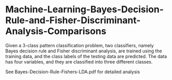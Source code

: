 # Machine-Learning-Bayes-Decision-Rule-and-Fisher-Discriminant-Analysis-Comparisons
Given a 3-class pattern classification problem, two classifiers, namely Bayes decision rule and Fisher 
discriminant analysis, are trained using the training data, and the class labels of the testing data are 
predicted. The data has four variables, and they are classified into three different classes.

See Bayes-Decision-Rule-Fishers-LDA.pdf for detailed analysis 
